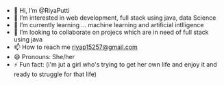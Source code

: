 - 👋 Hi, I’m @RiyaPutti
- 👀 I’m interested in web development, full stack using java, data Science
- 🌱 I’m currently learning ... machine learning and artificial intlligence
- 💞️ I’m looking to collaborate on projecs which are in need of full stack using java
- 📫 How to reach me riyap15257@gmail.com
- 😄 Pronouns: She/her
- ⚡ Fun fact: (i'm jut a girl who's trying to get her own life and enjoy it and ready to struggle for that life)

<!---
RiyaPutti/RiyaPutti is a ✨ special ✨ repository because its `README.md` (this file) appears on your GitHub profile.
You can click the Preview link to take a look at your changes.
--->
